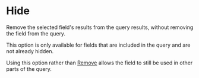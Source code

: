 # Hide

Remove the selected field's results from the query results, without removing the field from the query.

This option is only available for fields that are included in the query and are not already hidden.

Using this option rather than [Remove](./Remove.md) allows the field to still be used in other parts of the query.